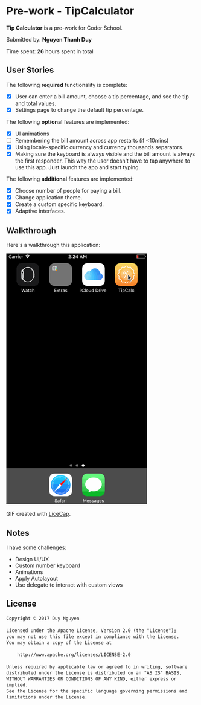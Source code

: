 # Pre-work - TipCalculator

**Tip Calculator** is a pre-work for Coder School.

Submitted by: **Nguyen Thanh Duy**

Time spent: **26** hours spent in total

## User Stories

The following **required** functionality is complete:

* [x] User can enter a bill amount, choose a tip percentage, and see the tip and total values.
* [x] Settings page to change the default tip percentage.

The following **optional** features are implemented:
* [x] UI animations
* [ ] Remembering the bill amount across app restarts (if <10mins)
* [x] Using locale-specific currency and currency thousands separators.
* [x] Making sure the keyboard is always visible and the bill amount is always the first responder. This way the user doesn't have to tap anywhere to use this app. Just launch the app and start typing.

The following **additional** features are implemented:

- [x] Choose number of people for paying a bill.
- [x] Change application theme.
- [x] Create a custom specific keyboard.
- [x] Adaptive interfaces.

## Walkthrough

Here's a walkthrough this application:

<img src='https://github.com/ngthduy90/TipCalculator/blob/master/walkthrough.gif' title='Walkthrough' width='' alt='Walkthrough' />

GIF created with [LiceCap](http://www.cockos.com/licecap/).

## Notes

I have some challenges:

- Design UI/UX
- Custom number keyboard
- Animations
- Apply Autolayout
- Use delegate to interact with custom views

## License

    Copyright © 2017 Duy Nguyen

    Licensed under the Apache License, Version 2.0 (the "License");
    you may not use this file except in compliance with the License.
    You may obtain a copy of the License at

        http://www.apache.org/licenses/LICENSE-2.0

    Unless required by applicable law or agreed to in writing, software
    distributed under the License is distributed on an "AS IS" BASIS,
    WITHOUT WARRANTIES OR CONDITIONS OF ANY KIND, either express or implied.
    See the License for the specific language governing permissions and
    limitations under the License.

